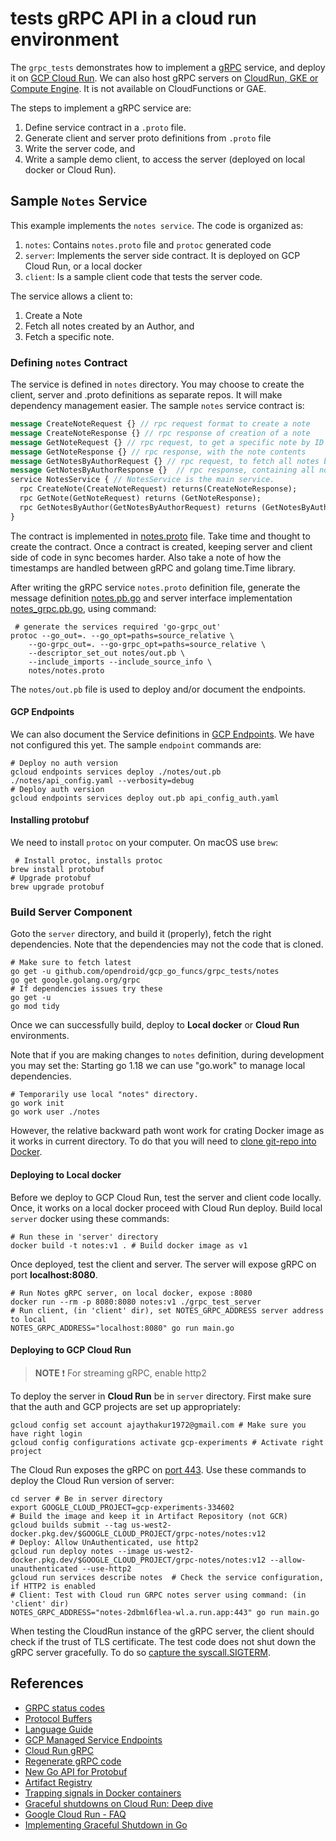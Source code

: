 # tests gRPC API in a cloud run environment

The `grpc_tests` demonstrates how to implement a [gRPC](https://grpc.io/docs/what-is-grpc/introduction/) service, and
deploy it on [GCP Cloud Run](https://cloud.google.com/endpoints/docs/grpc/about-grpc).
We can also host gRPC servers on [CloudRun, GKE or Compute Engine](https://cloud.google.com/endpoints/docs/grpc/about-grpc).
It is not available on CloudFunctions or GAE.

The steps to implement a gRPC service are:
1. Define service contract in a `.proto` file.
2. Generate client and server proto definitions from `.proto` file
3. Write the server code, and
4. Write a sample demo client, to access the server (deployed on local docker or Cloud Run).

## Sample `Notes` Service

This example implements the `notes service`. The code is organized as:
1. `notes`: Contains `notes.proto` file and `protoc` generated code
2. `server`: Implements the server side contract. It is deployed on GCP Cloud Run, or a local docker
3. `client`: Is a sample client code that tests the server code.

The service allows a client to:
1. Create a Note
2. Fetch all notes created by an Author, and
3. Fetch a specific note.

### Defining `notes` Contract

The service is defined in `notes` directory. You may choose to create the client, server and .proto definitions as
separate repos. It will make dependency management easier. The sample `notes` service contract is:
```protobuf
message CreateNoteRequest {} // rpc request format to create a note
message CreateNoteResponse {} // rpc response of creation of a note
message GetNoteRequest {} // rpc request, to get a specific note by ID
message GetNoteResponse {} // rpc response, with the note contents
message GetNotesByAuthorRequest {} // rpc request, to fetch all notes by a specific author
message GetNotesByAuthorResponse {}  // rpc response, containing all notes
service NotesService { // NotesService is the main service.
  rpc CreateNote(CreateNoteRequest) returns(CreateNoteResponse);
  rpc GetNote(GetNoteRequest) returns (GetNoteResponse);
  rpc GetNotesByAuthor(GetNotesByAuthorRequest) returns (GetNotesByAuthorResponse);
}
```
The contract is implemented in [notes.proto](https://github.com/opendroid/gcp_go_funcs/blob/main/grpc_tests/notes/notes.proto)
file. Take time and thought to create the contract. Once a contract is created, keeping server and
client side of code in sync becomes harder. Also take a note of how the timestamps are handled between gRPC and
golang time.Time library.

After writing the gRPC service `notes.proto` definition file, generate the message definition [notes.pb.go](https://github.com/opendroid/gcp_go_funcs/blob/main/grpc_tests/notes/notes.pb.go)
and server interface implementation [notes_grpc.pb.go](https://github.com/opendroid/gcp_go_funcs/blob/main/grpc_tests/notes/notes_grpc.pb.go), using command:
```shell
 # generate the services required 'go-grpc_out'
protoc --go_out=. --go_opt=paths=source_relative \
    --go-grpc_out=. --go-grpc_opt=paths=source_relative \
    --descriptor_set_out notes/out.pb \
    --include_imports --include_source_info \
    notes/notes.proto
```
The `notes/out.pb` file is used to deploy and/or document the endpoints.

#### GCP Endpoints
We can also document the Service definitions in [GCP Endpoints](https://cloud.google.com/endpoints).
We have not configured this yet. The sample `endpoint` commands are:
```shell
# Deploy no auth version
gcloud endpoints services deploy ./notes/out.pb ./notes/api_config.yaml --verbosity=debug
# Deploy auth version
gcloud endpoints services deploy out.pb api_config_auth.yaml
```

#### Installing protobuf
We need to install `protoc` on your computer. On macOS use `brew`:
```shell
 # Install protoc, installs protoc
brew install protobuf
# Upgrade protobuf
brew upgrade protobuf
```
### Build Server Component
Goto the `server` directory, and build it (properly), fetch the right dependencies.
Note that the dependencies may not the code that is cloned.
```shell
# Make sure to fetch latest
go get -u github.com/opendroid/gcp_go_funcs/grpc_tests/notes
go get google.golang.org/grpc
# If dependencies issues try these
go get -u
go mod tidy
```
Once we can successfully build, deploy to __Local docker__ or __Cloud Run__ environments.

Note that if you are making changes to `notes` definition, during development you may set the:
Starting go 1.18 we can use "go.work" to manage local dependencies.

```shell
# Temporarily use local "notes" directory.
go work init
go work user ./notes
```

However, the relative backward path wont work for crating Docker image as it works in current directory.
To do that you will need to [clone git-repo into Docker](https://janakerman.co.uk/docker-git-clone/).

#### Deploying to Local docker
Before we deploy to GCP Cloud Run, test the server and client code locally. Once, it works on a local docker
proceed with Cloud Run deploy. Build local `server` docker using these commands:

```shell
# Run these in 'server' directory
docker build -t notes:v1 . # Build docker image as v1
```
Once deployed, test the client and server. The server will expose gRPC on port __localhost:8080__.
```shell
# Run Notes gRPC server, on local docker, expose :8080
docker run --rm -p 8080:8080 notes:v1 ./grpc_test_server
# Run client, (in 'client' dir), set NOTES_GRPC_ADDRESS server address to local
NOTES_GRPC_ADDRESS="localhost:8080" go run main.go
```

#### Deploying to GCP Cloud Run

> **NOTE** :exclamation: For streaming gRPC, enable http2

To deploy the server in __Cloud Run__ be in `server` directory. First make sure that the auth and GCP projects are set up appropriately:
```shell
gcloud config set account ajaythakur1972@gmail.com # Make sure you have right login
gcloud config configurations activate gcp-experiments # Activate right project
```
The Cloud Run exposes the gRPC on [port 443](https://ahmet.im/blog/grpc-auth-cloud-run/).
Use these commands to deploy the Cloud Run version of server:
```shell
cd server # Be in server directory
export GOOGLE_CLOUD_PROJECT=gcp-experiments-334602
# Build the image and keep it in Artifact Repository (not GCR)
gcloud builds submit --tag us-west2-docker.pkg.dev/$GOOGLE_CLOUD_PROJECT/grpc-notes/notes:v12
# Deploy: Allow UnAuthenticated, use http2
gcloud run deploy notes --image us-west2-docker.pkg.dev/$GOOGLE_CLOUD_PROJECT/grpc-notes/notes:v12 --allow-unauthenticated --use-http2
gcloud run services describe notes  # Check the service configuration, if HTTP2 is enabled
# Client: Test with Cloud run GRPC notes server using command: (in 'client' dir)
NOTES_GRPC_ADDRESS="notes-2dbml6flea-wl.a.run.app:443" go run main.go
```
When testing the CloudRun instance of the gRPC server, the client should check if the trust of TLS certificate.
The test code does not shut down the gRPC server gracefully. To do so [capture the syscall.SIGTERM](https://dev.to/amammay/effective-go-on-cloud-run-graceful-application-shutdown-2n20).

## References
- [GRPC status codes](https://developers.google.com/maps-booking/reference/grpc-api/status_codes)
- [Protocol Buffers](https://developers.google.com/protocol-buffers)
- [Language Guide](https://developers.google.com/protocol-buffers/docs/proto3)
- [GCP Managed Service Endpoints](https://github.com/GoogleCloudPlatform/golang-samples/tree/main/endpoints/getting-started-grpc)
- [Cloud Run gRPC](https://cloud.google.com/run/docs/triggering/grpc)
- [Regenerate gRPC code](https://grpc.io/docs/languages/go/quickstart/#regenerate-grpc-code)
- [New Go API for Protobuf](https://go.dev/blog/protobuf-apiv2)
- [Artifact Registry](https://cloud.google.com/artifact-registry/docs)
- [Trapping signals in Docker containers](https://medium.com/@gchudnov/trapping-signals-in-docker-containers-7a57fdda7d86)
- [Graceful shutdowns on Cloud Run: Deep dive](https://cloud.google.com/blog/topics/developers-practitioners/graceful-shutdowns-cloud-run-deep-dive)
- [Google Cloud Run - FAQ](https://github.com/ahmetb/cloud-run-faq#what-is-the-termination-signal-for-cloud-run-services)
- [Implementing Graceful Shutdown in Go](https://rudderstack.com/blog/implementing-graceful-shutdown-in-go/)
